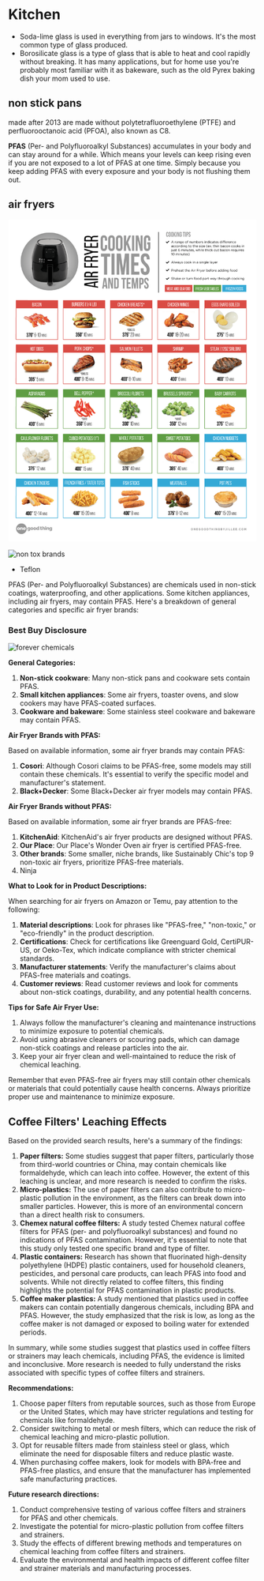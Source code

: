 # Kitchen

- Soda-lime glass is used in everything from jars to windows. It's the most common type of glass produced.
- Borosilicate glass is a type of glass that is able to heat and cool rapidly without breaking. It has many applications, but for home use you're probably most familiar with it as bakeware, such as the old Pyrex baking dish your mom used to use.

## non stick pans

made after 2013 are made without polytetrafluoroethylene (PTFE) and perfluorooctanoic acid (PFOA), also known as C8.

**PFAS** (Per- and Polyfluoroalkyl Substances) accumulates in your body and can stay around for a while. Which means your levels can keep rising even if you are not exposed to a lot of PFAS at one time. Simply because you keep adding PFAS with every exposure and your body is not flushing them out.

## air fryers

![Cooking Times & Temps](static/kitchen-5.png)

![non tox brands](<static/air fryers - non-tox.JPG>)

- Teflon

PFAS (Per- and Polyfluoroalkyl Substances) are chemicals used in non-stick coatings, waterproofing, and other applications. Some kitchen appliances, including air fryers, may contain PFAS. Here's a breakdown of general categories and specific air fryer brands:

### Best Buy Disclosure

![forever chemicals](<static/air fryer - PFAs disclosure.png>)

**General Categories:**

1. **Non-stick cookware**: Many non-stick pans and cookware sets contain PFAS.
2. **Small kitchen appliances**: Some air fryers, toaster ovens, and slow cookers may have PFAS-coated surfaces.
3. **Cookware and bakeware**: Some stainless steel cookware and bakeware may contain PFAS.

**Air Fryer Brands with PFAS:**

Based on available information, some air fryer brands may contain PFAS:

1. **Cosori**: Although Cosori claims to be PFAS-free, some models may still contain these chemicals. It's essential to verify the specific model and manufacturer's statement.
2. **Black+Decker**: Some Black+Decker air fryer models may contain PFAS.

**Air Fryer Brands without PFAS:**

Based on available information, some air fryer brands are PFAS-free:

1. **KitchenAid**: KitchenAid's air fryer products are designed without PFAS.
2. **Our Place**: Our Place's Wonder Oven air fryer is certified PFAS-free.
3. **Other brands**: Some smaller, niche brands, like Sustainably Chic's top 9 non-toxic air fryers, prioritize PFAS-free materials.
4. Ninja

**What to Look for in Product Descriptions:**

When searching for air fryers on Amazon or Temu, pay attention to the following:

1. **Material descriptions**: Look for phrases like "PFAS-free," "non-toxic," or "eco-friendly" in the product description.
2. **Certifications**: Check for certifications like Greenguard Gold, CertiPUR-US, or Oeko-Tex, which indicate compliance with stricter chemical standards.
3. **Manufacturer statements**: Verify the manufacturer's claims about PFAS-free materials and coatings.
4. **Customer reviews**: Read customer reviews and look for comments about non-stick coatings, durability, and any potential health concerns.

**Tips for Safe Air Fryer Use:**

1. Always follow the manufacturer's cleaning and maintenance instructions to minimize exposure to potential chemicals.
2. Avoid using abrasive cleaners or scouring pads, which can damage non-stick coatings and release particles into the air.
3. Keep your air fryer clean and well-maintained to reduce the risk of chemical leaching.

Remember that even PFAS-free air fryers may still contain other chemicals or materials that could potentially cause health concerns. Always prioritize proper use and maintenance to minimize exposure.

## Coffee Filters' Leaching Effects

Based on the provided search results, here's a summary of the findings:

1. **Paper filters:** Some studies suggest that paper filters, particularly those from third-world countries or China, may contain chemicals like formaldehyde, which can leach into coffee. However, the extent of this leaching is unclear, and more research is needed to confirm the risks.
2. **Micro-plastics:** The use of paper filters can also contribute to micro-plastic pollution in the environment, as the filters can break down into smaller particles. However, this is more of an environmental concern than a direct health risk to consumers.
3. **Chemex natural coffee filters:** A study tested Chemex natural coffee filters for PFAS (per- and polyfluoroalkyl substances) and found no indications of PFAS contamination. However, it's essential to note that this study only tested one specific brand and type of filter.
4. **Plastic containers:** Research has shown that fluorinated high-density polyethylene (HDPE) plastic containers, used for household cleaners, pesticides, and personal care products, can leach PFAS into food and solvents. While not directly related to coffee filters, this finding highlights the potential for PFAS contamination in plastic products.
5. **Coffee maker plastics:** A study mentioned that plastics used in coffee makers can contain potentially dangerous chemicals, including BPA and PFAS. However, the study emphasized that the risk is low, as long as the coffee maker is not damaged or exposed to boiling water for extended periods.

In summary, while some studies suggest that plastics used in coffee filters or strainers may leach chemicals, including PFAS, the evidence is limited and inconclusive. More research is needed to fully understand the risks associated with specific types of coffee filters and strainers.

**Recommendations:**

1. Choose paper filters from reputable sources, such as those from Europe or the United States, which may have stricter regulations and testing for chemicals like formaldehyde.
2. Consider switching to metal or mesh filters, which can reduce the risk of chemical leaching and micro-plastic pollution.
3. Opt for reusable filters made from stainless steel or glass, which eliminate the need for disposable filters and reduce plastic waste.
4. When purchasing coffee makers, look for models with BPA-free and PFAS-free plastics, and ensure that the manufacturer has implemented safe manufacturing practices.

**Future research directions:**

1. Conduct comprehensive testing of various coffee filters and strainers for PFAS and other chemicals.
2. Investigate the potential for micro-plastic pollution from coffee filters and strainers.
3. Study the effects of different brewing methods and temperatures on chemical leaching from coffee filters and strainers.
4. Evaluate the environmental and health impacts of different coffee filter and strainer materials and manufacturing processes.
